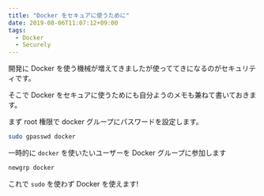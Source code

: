 ```yaml
---
title: "Docker をセキュアに使うために"
date: 2019-08-06T11:07:12+09:00
tags:
  - Docker
  - Securely
---
```

開発に Docker を使う機械が増えてきましたが使っててきになるのがセキュリティです。

そこで Docker をセキュアに使うためにも自分ようのメモも兼ねて書いておきます。

<!--more-->

まず root 権限で docker グループにパスワードを設定します。

```sh
sudo gpasswd docker
```

一時的に `docker` を使いたいユーザーを Docker グループに参加します

```sh
newgrp docker
```

これで `sudo` を使わず Docker を使えます!
